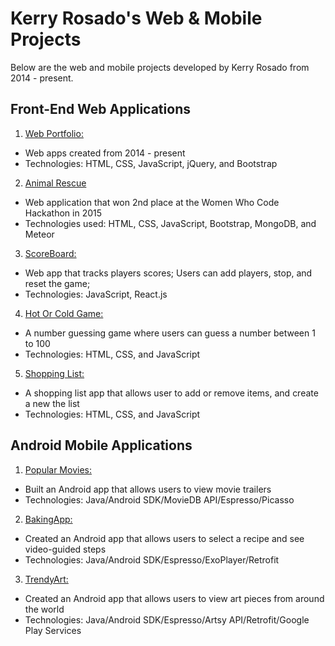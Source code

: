 # Kerry Rosado's Web & Mobile Projects
Below are the web and mobile projects developed by Kerry Rosado from 2014 - present.

## Front-End Web Applications
1. [Web Portfolio:](https://github.com/kdrosado/Portfolio)
- Web apps created from 2014 - present
- Technologies: HTML, CSS, JavaScript, jQuery, and Bootstrap

2. [Animal Rescue](https://github.com/selva-oscura/meteor_animal_rescue)
- Web application that won 2nd place at the Women Who Code Hackathon in 2015
- Technologies used: HTML, CSS, JavaScript, Bootstrap, MongoDB, and Meteor

3. [ScoreBoard:](https://github.com/kdrosado/Scoreboard)
- Web app that tracks players scores; Users can add players, stop, and reset the game;
- Technologies: JavaScript, React.js

4. [Hot Or Cold Game:](https://github.com/kdrosado/HotOrCold)
- A number guessing game where users can guess a number between 1 to 100
- Technologies: HTML, CSS, and JavaScript

5. [Shopping List:](https://github.com/kdrosado/ShoppingList)
- A shopping list app that allows user to add or remove items, and create a new the list
- Technologies: HTML, CSS, and JavaScript

## Android Mobile Applications 
1. [Popular Movies:](https://github.com/kdrosado/PopularMovies2)
- Built an Android app that allows users to view movie trailers
- Technologies: Java/Android SDK/MovieDB API/Espresso/Picasso

2. [BakingApp:](https://github.com/kdrosado/BakingApp)
- Created an Android app that allows users to select a recipe and see video-guided steps 
- Technologies: Java/Android SDK/Espresso/ExoPlayer/Retrofit	

3. [TrendyArt:](https://github.com/kdrosado/TrendyArt)
- Created an Android app that allows users to view art pieces from around the world
- Technologies: Java/Android SDK/Espresso/Artsy API/Retrofit/Google Play Services	

